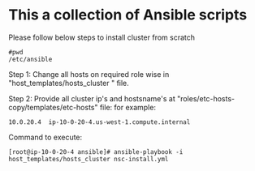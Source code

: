 # This a collection of Ansible scripts

Please follow below steps to install cluster from scratch
```
#pwd
/etc/ansible
```
 Step 1:
 Change all hosts on required role wise in "host_templates/hosts_cluster " file.
 
 Step 2: 
 Provide all cluster ip's and hostsname's at "roles/etc-hosts-copy/templates/etc-hosts" file: 
 for example:
 ```
 10.0.20.4	ip-10-0-20-4.us-west-1.compute.internal
 ```
 
Command to execute:
```
[root@ip-10-0-20-4 ansible]# ansible-playbook -i host_templates/hosts_cluster nsc-install.yml 
```
